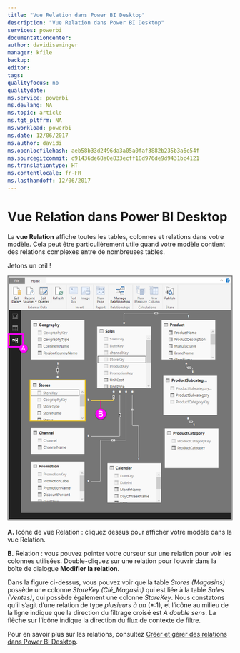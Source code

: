 ```yaml
---
title: "Vue Relation dans Power BI Desktop"
description: "Vue Relation dans Power BI Desktop"
services: powerbi
documentationcenter: 
author: davidiseminger
manager: kfile
backup: 
editor: 
tags: 
qualityfocus: no
qualitydate: 
ms.service: powerbi
ms.devlang: NA
ms.topic: article
ms.tgt_pltfrm: NA
ms.workload: powerbi
ms.date: 12/06/2017
ms.author: davidi
ms.openlocfilehash: aeb58b33d2496da3a05a0faf3882b235b3a6e54f
ms.sourcegitcommit: d91436de68a0e833ecff18d976de9d9431bc4121
ms.translationtype: HT
ms.contentlocale: fr-FR
ms.lasthandoff: 12/06/2017
---
```

# <a name="relationship-view-in-power-bi-desktop"></a>Vue Relation dans Power BI Desktop
La **vue Relation** affiche toutes les tables, colonnes et relations dans votre modèle. Cela peut être particulièrement utile quand votre modèle contient des relations complexes entre de nombreuses tables.

Jetons un œil !

![](media/desktop-relationship-view/relationshipview_fullscreen.png)

**A.**  Icône de vue Relation : cliquez dessus pour afficher votre modèle dans la vue Relation.

**B.** Relation : vous pouvez pointer votre curseur sur une relation pour voir les colonnes utilisées. Double-cliquez sur une relation pour l’ouvrir dans la boîte de dialogue **Modifier la relation**. 

Dans la figure ci-dessus, vous pouvez voir que la table *Stores (Magasins)* possède une colonne *StoreKey (Clé_Magasin)* qui est liée à la table *Sales (Ventes)*, qui possède également une colonne *StoreKey*. Nous constatons qu’il s’agit d’une relation de type *plusieurs à un* (\*:1), et l’icône au milieu de la ligne indique que la direction du filtrage croisé est *À double sens*. La flèche sur l’icône indique la direction du flux de contexte de filtre.

Pour en savoir plus sur les relations, consultez [Créer et gérer des relations dans Power BI Desktop](desktop-create-and-manage-relationships.md).


